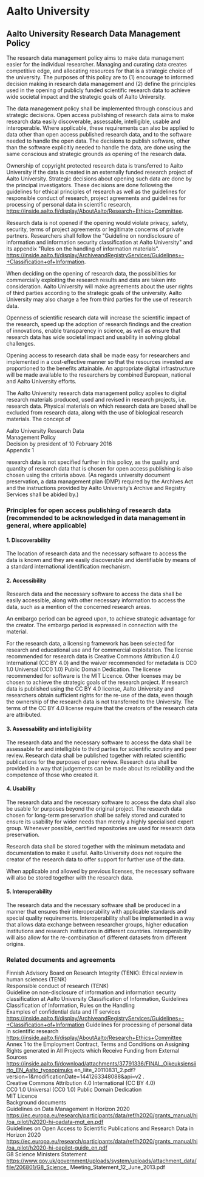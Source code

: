 # Aalto University  

## Aalto University Research Data Management Policy  

The research data management policy aims to make data management easier for the individual researcher. Managing and curating data creates competitive edge, and allocating resources for that is a strategic choice of the university. The purposes of this policy are to (1) encourage to informed decision making in research data management and (2) define the principles used in the opening of publicly funded scientific research data to achieve wide societal impact and the strategic goals of Aalto University.  

The data management policy shall be implemented through conscious and strategic decisions. Open access publishing of research data aims to make research data easily discoverable, assessable, intelligible, usable and interoperable. Where applicable, these requirements can also be applied to data other than open access published research data, and to the software needed to handle the open data. The decisions to publish software, other than the software explicitly needed to handle the data, are done using the same conscious and strategic grounds as opening of the research data.  

Ownership of copyright protected research data is transferred to Aalto University if the data is created in an externally funded research project of Aalto University.  Strategic decisions about opening such data are done by the principal investigators. These decisions are done following the guidelines for ethical principles of research as well as the guidelines for responsible conduct of research, project agreements and guidelines for processing of personal data in scientific research,   
https://inside.aalto.fi/display/AboutAalto/Research+Ethics+Committee.  

Research data is not opened if the opening would violate privacy, safety, security, terms of project agreements or legitimate concerns of private partners. Researchers shall follow the "Guideline on nondisclosure of information and information security classification at Aalto University" and its appendix "Rules on the handling of information materials". https://inside.aalto.fi/display/ArchiveandRegistryServices/Guidelines+-+Classification+of+Information.  

When deciding on the opening of research data, the possibilities for commercially exploiting the research results and data are taken into consideration. Aalto University will make agreements about the user rights of third parties according to the strategic goals of the university. Aalto University may also charge a fee from third parties for the use of research data.  

Openness of scientific research data will increase the scientific impact of the research, speed up the adoption of research findings and the creation of innovations, enable transparency in science, as well as ensure that research data has wide societal impact and usability in solving global challenges.  

Opening access to research data shall be made easy for researchers and implemented in a cost-effective manner so that the resources invested are proportioned to the benefits attainable. An appropriate digital infrastructure will be made available to the researchers by combined European, national and Aalto University efforts.  

The Aalto University research data management policy applies to digital research materials produced, used and revised in research projects, i.e. research data. Physical materials on which research data are based shall be excluded from research data, along with the use of biological research materials. The concept of  

Aalto University Research Data   
Management Policy   
Decision by president of 10 February 2016   
Appendix 1  

research data is not specified further in this policy, as the quality and quantity of research data that is chosen for open access publishing is also chosen using the criteria above. (As regards university document preservation, a data management plan (DMP) required by the Archives Act and the instructions provided by Aalto University’s Archive and Registry Services  shall be abided by.)  

### Principles for open access publishing of research data (recommended to be acknowledged in data management in general, where applicable)  

#### 1. Discoverability  

The location of research data and the necessary software to access the data is known and they are easily discoverable and identifiable by means of a standard international identification mechanism.  

#### 2. Accessibility  

Research data and the necessary software to access the data shall be easily accessible, along with other necessary information to access the data, such as a mention of the concerned research areas.  

An embargo period can be agreed upon, to achieve strategic advantage for the creator. The embargo period is expressed in connection with the material.  

For the research data, a licensing framework has been selected for research and educational use and for commercial exploitation. The license recommended for research data is Creative Commons Attribution 4.0 International (CC BY 4.0) and the waiver recommended for metadata is CC0 1.0 Universal (CC0 1.0) Public Domain Dedication. The license recommended for software is the MIT Licence. Other licenses may be chosen to achieve the strategic goals of the research project. If research data is published using the CC BY 4.0 license, Aalto University and researchers obtain sufficient rights for the re-use of the data, even though the ownership of the research data is not transferred to the University. The terms of the CC BY 4.0 license require that the creators of the research data are attributed.  

#### 3. Assessability and intelligibility  

The research data and the necessary software to access the data shall be assessable for and intelligible to third parties for scientific scrutiny and peer review. Research data shall be published together with related scientific publications for the purposes of peer review. Research data shall be provided in a way that judgements can be made about its reliability and the competence of those who created it.  

#### 4. Usability  

The research data and the necessary software to access the data shall also be usable for purposes beyond the original project. The research data chosen for long-term preservation shall be safely stored and curated to ensure its usability for wider needs than merely a highly specialised expert group. Whenever possible, certified repositories are used for research data preservation.  

Research data shall be stored together with the minimum metadata and documentation to make it useful. Aalto University does not require the creator of the research data to offer support for further use of the data.  

When applicable and allowed by previous licenses, the necessary software will also be stored together with the research data.  

#### 5. Interoperability  

The research data and the necessary software shall be produced in a manner that ensures their interoperability with applicable standards and special quality requirements. Interoperability shall be implemented in a way that allows data exchange between researcher groups, higher education institutions and research institutions in different countries. Interoperability will also allow for the re-combination of different datasets from different origins.  

### Related documents and agreements  

Finnish Advisory Board on Research Integrity (TENK): Ethical review in human sciences (TENK)   
Responsible conduct of research (TENK)   
Guideline on non-disclosure of information and information security classification at Aalto University Classification of Information, Guidelines   
Classification of Information, Rules on the Handling   
Examples of confidential data and IT services   
https://inside.aalto.fi/display/ArchiveandRegistryServices/Guidelines+-+Classification+of+Information Guidelines for processing of personal data in scientific research   
https://inside.aalto.fi/display/AboutAalto/Research+Ethics+Committee   
Annex 1 to the Employment Contract, Terms and Conditions on Assigning Rights generated in All Projects which Receive Funding from External Sources   
https://inside.aalto.fi/download/attachments/37791336/FINAL_Oikeuksiensiirto_EN_Aalto_tyosopimuks en_liite_20110831_2.pdf?version=1&modificationDate=1441263348088&api=v2 .   
Creative Commons Attribution 4.0 International (CC BY 4.0)   
CC0 1.0 Universal (CC0 1.0) Public Domain Dedication   
MIT Licence   
Background documents   
Guidelines on Data Management in Horizon 2020   
https://ec.europa.eu/research/participants/data/ref/h2020/grants_manual/hi/oa_pilot/h2020-hi-oadata-mgt_en.pdf   
Guidelines on Open Access to Scientific Publications and Research Data in Horizon 2020   
https://ec.europa.eu/research/participants/data/ref/h2020/grants_manual/hi/oa_pilot/h2020-hi-oapilot-guide_en.pdf   
G8 Science Ministers Statement   
https://www.gov.uk/government/uploads/system/uploads/attachment_data/file/206801/G8_Science_ Meeting_Statement_12_June_2013.pdf  